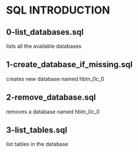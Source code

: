 # SQL INTRODUCTION

## 0-list_databases.sql

lists all the available databases

## 1-create_database_if_missing.sql

creates new database named hbtn_0c_0

## 2-remove_database.sql

removes a database named hbtn_0c_0

## 3-list_tables.sql

list tables in the database
